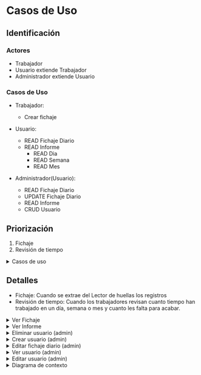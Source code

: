 # Casos de Uso

## Identificación

### Actores
- Trabajador
- Usuario extiende Trabajador
- Administrador extiende Usuario

### Casos de Uso
 
- Trabajador:
  - Crear fichaje

- Usuario:
  - READ Fichaje Diario
  - READ Informe
    - READ Dia
    - READ Semana
    - READ Mes

- Administrador(Usuario):
  - READ Fichaje Diario
  - UPDATE Fichaje Diario
  - READ Informe
  - CRUD Usuario

## Priorización
1. Fichaje
2. Revisión de tiempo


<details>
<summary>Casos de uso</summary>

|  |  |
| -- | -- |
| ![](../../imagenes/casosDeUso/diagramaCasosDeUso.svg) | [Codigo PUML](../../modelosUML/casosDeUso/casosDeUso.puml) |

</details>

## Detalles
- Fichaje: Cuando se extrae del Lector de huellas los registros
- Revisión de tiempo: Cuando los trabajadores revisan cuanto tiempo han trabajado en un día, semana o mes y cuanto les falta para acabar.

<details>
<summary>Ver Fichaje</summary>

|  |  |
| -- | -- |
| ![](../../imagenes/casosDeUso/detalles/) | [Codigo PUML](../../modelosUML/casosDeUso/detalles/verFichaje.puml) |

</details>

<details>
<summary>Ver Informe</summary>

|  |  |
| -- | -- |
| ![](../../imagenes/casosDeUso/detalles/verInforme.svg) | [Codigo PUML](../../modelosUML/casosDeUso/detalles/verInforme.puml) |

</details>

<details>
<summary>Eliminar usuario (admin)</summary>

|  |  |
| -- | -- |
| ![](../../imagenes/casosDeUso/detalles/EliminarUsuario.svg) | [Codigo PUML](../../modelosUML/casosDeUso/detalles/eliminarUsuario.puml) |

</details>

<details>
<summary>Crear usuario (admin)</summary>

|  |  |
| -- | -- |
| ![](../../imagenes/casosDeUso/detalles/EliminarUsuario.svg) | [Codigo PUML](../../modelosUML/casosDeUso/detalles/crearUsuario.puml) |

</details>

<details>
<summary>Editar fichaje diario (admin)</summary>

|  |  |
| -- | -- |
| ![](../../imagenes/casosDeUso/detalles/modificarFichaje.svg) | [Codigo PUML](../../modelosUML/casosDeUso/detalles/modificarFichaje.puml) |

</details>

<details>
<summary>Ver usuario (admin)</summary>

|  |  |
| -- | -- |

</details>

<details>
<summary>Editar usuario (admin)</summary>
|  |  |
| -- | -- |
| ![](../../imagenes/casosDeUso/detalles/editarUsuario.svg) | [Codigo PUML](../../modelosUML/casosDeUso/detalles/editarUsuario.puml) |

</details>

<details>
<summary>Diagrama de contexto</summary>

|  |  |
| -- | -- |
| ![](../../imagenes/casosDeUso/diagramaContexto.svg) | [Codigo PUML](../../modelosUML/casosDeUso/diagramaContexto.puml) |

</details>
